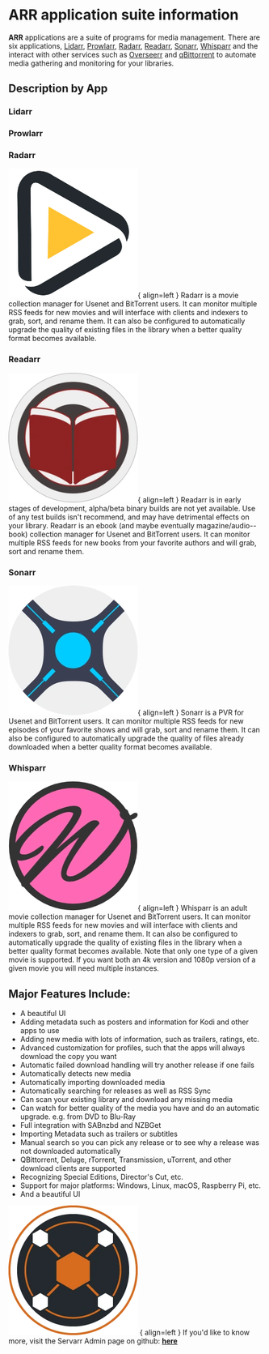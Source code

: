 # **ARR application suite information**

**ARR** applications are a suite of programs for media management. There are six applications, [Lidarr](https://github.com/ServarrAdmin/Lidarr), [Prowlarr](https://github.com/ServarrAdmin/Prowlarr), [Radarr](https://github.com/ServarrAdmin/Radarr), [Readarr](https://github.com/ServarrAdmin/Readarr), [Sonarr](https://github.com/ServarrAdmin/Sonarr), [Whisparr](https://github.com/ServarrAdmin/Whisparr) and the interact with other services such as [Overseerr](https://github.com/sct/overseerr) and [qBittorrent](https://www.qbittorrent.org//) to automate media gathering and monitoring for your libraries.

## **Description by App**

### **Lidarr**

<p
![Lidarr-Logo](../assets/images/lidarr-logo-256.webp){ align=left }
Lidarr is a music collection manager for Usenet and BitTorrent users. It can monitor multiple RSS feeds for new tracks from your favorite artists and will grab, sort and rename them. It can also be configured to automatically upgrade the quality of files already downloaded when a better quality format becomes available.<br>
</p>

### **Prowlarr**

<p
![Prowlarr-Logo](../assets/images/prowlarr-logo-256.webp){ align=left }
Prowlarr is a indexer manager/proxy built on the popular arr net base stack to integrate with your various PVR apps. Prowlarr supports both Torrent Trackers and Usenet Indexers. It integrates seamlessly with Sonarr, Radarr, Lidarr, and Readarr offering complete management of your indexers with no per app Indexer setup required (we do it all).<br>
</p>

### **Radarr**

![Radarr-Logo](../assets/images/radarr-logo-256.webp){ align=left }
Radarr is a movie collection manager for Usenet and BitTorrent users. It can monitor multiple RSS feeds for new movies and will interface with clients and indexers to grab, sort, and rename them. It can also be configured to automatically upgrade the quality of existing files in the library when a better quality format becomes available.<br>


### **Readarr**

![Readarr-Logo](../assets/images/readarr-logo-256.webp){ align=left }
Readarr is in early stages of development, alpha/beta binary builds are not yet available. Use of any test builds isn't recommend, and may have detrimental effects on your library.
Readarr is an ebook (and maybe eventually magazine/audio--book) collection manager for Usenet and BitTorrent users. It can monitor multiple RSS feeds for new books from your favorite authors and will grab, sort and rename them.<br>


### **Sonarr**

![Sonarr-Logo](../assets/images/sonarr-logo-256.webp){ align=left }
Sonarr is a PVR for Usenet and BitTorrent users. It can monitor multiple RSS feeds for new episodes of your favorite shows and will grab, sort and rename them. It can also be configured to automatically upgrade the quality of files already downloaded when a better quality format becomes available.<br>


### **Whisparr**

![Whisparr-Logo](../assets/images/whisparr-logo-256.webp){ align=left }
Whisparr is an adult movie collection manager for Usenet and BitTorrent users. It can monitor multiple RSS feeds for new movies and will interface with clients and indexers to grab, sort, and rename them. It can also be configured to automatically upgrade the quality of existing files in the library when a better quality format becomes available. Note that only one type of a given movie is supported. If you want both an 4k version and 1080p version of a given movie you will need multiple instances.<br>


## **Major Features Include**:

- A beautiful UI
- Adding metadata such as posters and information for Kodi and other apps to use
- Adding new media with lots of information, such as trailers, ratings, etc.
- Advanced customization for profiles, such that the apps will always download the copy you want
- Automatic failed download handling will try another release if one fails
- Automatically detects new media
- Automatically importing downloaded media
- Automatically searching for releases as well as RSS Sync
- Can scan your existing library and download any missing media
- Can watch for better quality of the media you have and do an automatic upgrade. e.g. from DVD to Blu-Ray
- Full integration with SABnzbd and NZBGet
- Importing Metadata such as trailers or subtitles
- Manual search so you can pick any release or to see why a release was not downloaded automatically
- QBittorrent, Deluge, rTorrent, Transmission, uTorrent, and other download clients are supported
- Recognizing Special Editions, Director's Cut, etc.
- Support for major platforms: Windows, Linux, macOS, Raspberry Pi, etc.
- And a beautiful UI



![Servarr-Logo](../assets/images/servarr-logo-256.webp) { align=left }
If you'd like to know more, visit the Servarr Admin page on github: **[here](https://github.com/ServarrAdmin?tab=repositories)**
